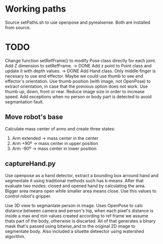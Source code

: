 
# Working paths
Source setPaths.sh to use openpose and pyrealsense. Both are installed from source.

# TODO
Change function setRefFrame() to modify Pose class directly for each joint.
Add Z dimension to setRefFrame. -> DONE
Add z point to Point class and update it with depth values. -> DONE
Add Hand class. Only middle finger is necesary to use end effector. Maybe we could use thumb to see end effector's orientation. 
Use thumb position (with image, not OpenPose) to extract orientation, in case that the previous option does not work. Use thumb up, down, front or rear.
Reduce image size in order to increase speed.
Add exceptions when no person or body part is detected to avoid segmantation fault.
## Move robot's base
Calculate mass center of arms and create three states:
1) Arm extended -> mass center in the center
2) Arm +90º -> mass center in upper position 
3) Arm -90º -> mass center in lower position


## captureHand.py
Use openpose as a hand detector, extract a bounding box arround hand and segmentate it using traditional methods such has k-means. 
After that evaluate two modes: closed and opened hand by calculating the area. Bigger area means open while smaller area means close.
Use this values to control robot's gripper.

Use 3D view to segmantate person in image. Uses OpenPose to calc distance between camera and person's hip, when each pixel's distance is inside a max and min values created according to ref frame we assume thats part of the body, otherwise is discarted.
All of that generates a binary mask that's passed using bitwise_and to the original 2D image to segmentate body.
Also included a siluette deteector using watershed algorithm.
